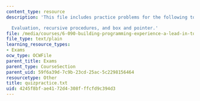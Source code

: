 ```yaml
---
content_type: resource
description: 'This file includes practice problems for the following topics:

  Evaluation, recursive procedures, and box and pointer.'
file: /media/courses/6-090-building-programming-experience-a-lead-in-to-6-001-january-iap-2005/4245f8bfae4172d4308fffcfd9c394d3_quizpractice.txt
file_type: text/plain
learning_resource_types:
- Exams
ocw_type: OCWFile
parent_title: Exams
parent_type: CourseSection
parent_uid: 59f6a39d-7c9b-23cd-25ac-5c2298156464
resourcetype: Other
title: quizpractice.txt
uid: 4245f8bf-ae41-72d4-308f-ffcfd9c394d3
---
```

